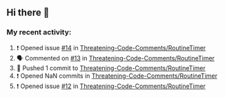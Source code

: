 ## Hi there 👋

### My recent activity:

<!--START_SECTION:activity-->
1. ❗️ Opened issue [#14](https://github.com/Threatening-Code-Comments/RoutineTimer/issues/14) in [Threatening-Code-Comments/RoutineTimer](https://github.com/Threatening-Code-Comments/RoutineTimer)
2. 🗣 Commented on [#13](https://github.com/Threatening-Code-Comments/RoutineTimer/issues/13) in [Threatening-Code-Comments/RoutineTimer](https://github.com/Threatening-Code-Comments/RoutineTimer)
3. 🚀 Pushed 1 commit to [Threatening-Code-Comments/RoutineTimer](https://github.com/Threatening-Code-Comments/RoutineTimer)
4. ❗️ Opened NaN commits in [Threatening-Code-Comments/RoutineTimer](https://github.com/Threatening-Code-Comments/RoutineTimer)
5. ❗️ Opened issue [#12](https://github.com/Threatening-Code-Comments/RoutineTimer/issues/12) in [Threatening-Code-Comments/RoutineTimer](https://github.com/Threatening-Code-Comments/RoutineTimer)
<!--END_SECTION:activity-->

<!--
**JereIsThere/JereIsThere** is a ✨ _special_ ✨ repository because its `README.md` (this file) appears on your GitHub profile.

Here are some ideas to get you started:

- 🔭 I’m currently working on ...
- 🌱 I’m currently learning ...
- 👯 I’m looking to collaborate on ...
- 🤔 I’m looking for help with ...
- 💬 Ask me about ...
- 📫 How to reach me: ...
- 😄 Pronouns: ...
- ⚡ Fun fact: ...
-->
